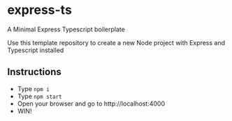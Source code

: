# express-ts
A Minimal Express Typescript boilerplate

Use this template repository to create a new Node project with Express and Typescript installed

## Instructions

* Type `npm i`
* Type `npm start`
* Open your browser and go to http://localhost:4000
* WIN!
